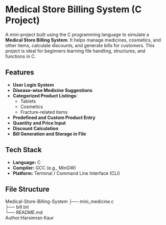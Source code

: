 #  Medical Store Billing System (C Project)

A mini-project built using the C programming language to simulate a **Medical Store Billing System**. It helps manage medicines, cosmetics, and other items, calculate discounts, and generate bills for customers. This project is ideal for beginners learning file handling, structures, and functions in C.


##  Features

- **User Login System**
- **Disease-wise Medicine Suggestions**
- **Categorized Product Listings**:
  - Tablets
  - Cosmetics
  - Fracture-related items
- **Predefined and Custom Product Entry**
- **Quantity and Price Input**
- **Discount Calculation**
- **Bill Generation and Storage in File**

## Tech Stack

- **Language:** C
- **Compiler:** GCC (e.g., MinGW)
- **Platform:** Terminal / Command Line Interface (CLI)

##  File Structure

Medical-Store-Billing-System
├── mini_medicine.c       
├── bill.txt              
└── README.md             
Author:Harsimran Kaur
